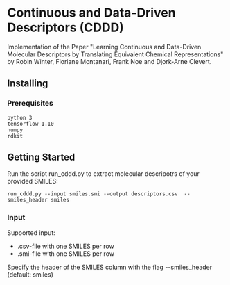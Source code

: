 # Continuous and Data-Driven Descriptors (CDDD)

Implementation of the Paper "Learning Continuous and Data-Driven Molecular
Descriptors by Translating Equivalent Chemical Representations" by Robin Winter, Floriane Montanari, Frank Noe and Djork-Arne Clevert.


## Installing

### Prerequisites
```
python 3
tensorflow 1.10
numpy
rdkit
```

## Getting Started

Run the script run_cddd.py to extract molecular descripotrs of your provided SMILES:
```
run_cddd.py --input smiles.smi --output descriptors.csv  --smiles_header smiles
```
### Input
Supported input: 
  * .csv-file with one SMILES per row
  * .smi-file with one SMILES per row

Specify the header of the SMILES column with the flag --smiles_header (default: smiles)


